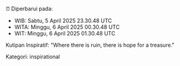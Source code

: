 ⏰ Diperbarui pada:
- WIB: Sabtu, 5 April 2025 23.30.48 UTC
- WITA: Minggu, 6 April 2025 00.30.48 UTC
- WIT: Minggu, 6 April 2025 01.30.48 UTC

Kutipan Inspiratif:
"Where there is ruin, there is hope for a treasure."


Kategori: inspirational

